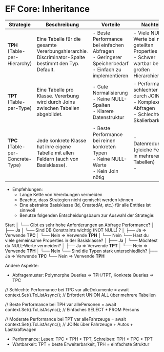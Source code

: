 ﻿# EF Core: Inheritance

| Strategie                         | Beschreibung                                                                              | Vorteile                                                                                                 | Nachteile                                                                                                                       |
| --------------------------------- | ----------------------------------------------------------------------------------------- | -------------------------------------------------------------------------------------------------------- | ------------------------------------------------------------------------------------------------------------------------------- |
| **TPH** (Table-per-Hierarchy)     | Eine Tabelle für die gesamte Vererbungshierarchie. Discriminator-Spalte bestimmt den Typ. Default.  | - Beste Performance bei einfachen Abfragen<br>- Geringerer Speicherbedarf<br>- Einfach zu implementieren | - Viele NULL-Werte bei nicht geteilten Properties<br>- Schwer wartbar bei großen Hierarchien                                    |
| **TPT** (Table-per-Type)          | Eine Tabelle pro Klasse. Vererbung wird durch Joins zwischen Tabellen abgebildet.         | - Gute Normalisierung<br>- Keine NULL-Spalten<br>- Klarere Datenstruktur                                 | - Performance schlechter durch JOINs<br>- Komplexere Abfragen<br>- Schlechtere Skalierbarkeit                                   |
| **TPC** (Table-per-Concrete-Type) | Jede konkrete Klasse hat ihre eigene Tabelle mit allen Feldern (auch von Basisklasse).    | - Beste Performance bei reinen konkreten Typen<br>- Keine NULL-Werte<br>- Kein Join nötig                | - Datenredundanz (gleiche Felder in mehreren Tabellen)<br>-                                                                     |

- Empfehlungen:
  - Lange Kette von Vererbungen vermeiden
  - Beachte, dass Strategien nicht gemischt werden können
  - Eine abstrakte Basisklasse (Id, CreatedAt, etc.) für alle Entities ist sinnvoll
  - Benutze folgenden Entscheidungsbaum zur Auswahl der Strategie: 


Start
│
└── Gibt es sehr hohe Anforderungen an Abfrage Performance?
      │
      ├── Ja
      │     └── Sind DB Constraints wichtig (NOT NULL) ?
      │           ├── Ja   => Verwende **TPC**
      │           └── Nein => Verwende **TPH**
      │
      └── Nein
            └── Hast du viele gemeinsame Properties in der Basisklasse?
                  │
                  ├── Ja
                  │     └── Möchtest du NULL-Werte vermeiden?
                  │           ├── Ja   => Verwende **TPT**
                  │           └── Nein => Verwende **TPH**
                  │
                  └── Nein
                        └── Sind die Typen stark unterschiedlich?
                              ├── Ja   => Verwende **TPC**
                              └── Nein => Verwende **TPH**

Andere Aspekte:
- Abfragemuster: Polymorphe Queries => TPH/TPT, Konkrete Queries => TPC

// Schlechte Performance bei TPC
var alleDokumente = await context.Set<Dokument>().ToListAsync();
//  Erfordert UNION ALL über mehrere Tabellen

// Beste Performance bei TPH
var allePersonen = await context.Set<Person>().ToListAsync();
//  Einfaches SELECT * FROM Persons

// Moderate Performance bei TPT
var alleFahrzeuge = await context.Set<Fahrzeug>().ToListAsync();
//  JOINs über Fahrzeuge + Autos + Lastkraftwagen

- Performance: Lesen: TPC > TPH > TPT,  Schreiben: TPH > TPC > TPT 
- Wartbarkeit: TPT = beste Erweiterbarkeit, TPH = einfachste Struktur
    
